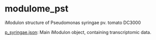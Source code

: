 # modulome_pst
iModulon structure of Pseudomonas syringae pv. tomato DC3000

[p_syringae.json](https://drive.google.com/drive/folders/1uPksvlaiSaJ_u0Y-RTaqXoCvWJh7J2_T?usp=sharing): Main iModulon object, containing transcriptomic data.
